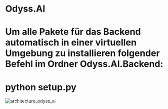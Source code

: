 # Odyss.AI

# Um alle Pakete für das Backend automatisch in einer virtuellen Umgebung zu installieren folgender Befehl im Ordner Odyss.AI.Backend: 
# python setup.py



![architecture_odyss_ai](https://github.com/user-attachments/assets/b4ab5e91-c680-4194-be49-83a83e6e0a59)

